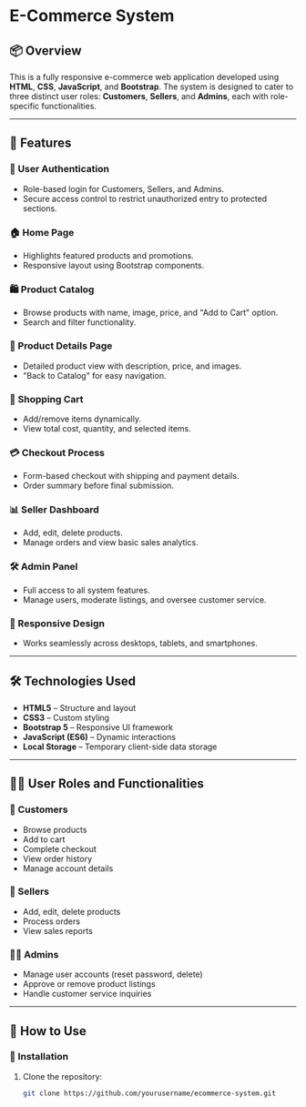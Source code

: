 # E-Commerce System

## 📦 Overview
This is a fully responsive e-commerce web application developed using **HTML**, **CSS**, **JavaScript**, and **Bootstrap**. The system is designed to cater to three distinct user roles: **Customers**, **Sellers**, and **Admins**, each with role-specific functionalities.

---

## 🚀 Features

### 🔐 User Authentication
- Role-based login for Customers, Sellers, and Admins.
- Secure access control to restrict unauthorized entry to protected sections.

### 🏠 Home Page
- Highlights featured products and promotions.
- Responsive layout using Bootstrap components.

### 🛍️ Product Catalog
- Browse products with name, image, price, and "Add to Cart" option.
- Search and filter functionality.

### 📄 Product Details Page
- Detailed product view with description, price, and images.
- "Back to Catalog" for easy navigation.

### 🛒 Shopping Cart
- Add/remove items dynamically.
- View total cost, quantity, and selected items.

### 💳 Checkout Process
- Form-based checkout with shipping and payment details.
- Order summary before final submission.

### 📊 Seller Dashboard
- Add, edit, delete products.
- Manage orders and view basic sales analytics.

### 🛠️ Admin Panel
- Full access to all system features.
- Manage users, moderate listings, and oversee customer service.

### 📱 Responsive Design
- Works seamlessly across desktops, tablets, and smartphones.

---

## 🛠️ Technologies Used

- **HTML5** – Structure and layout
- **CSS3** – Custom styling
- **Bootstrap 5** – Responsive UI framework
- **JavaScript (ES6)** – Dynamic interactions
- **Local Storage** – Temporary client-side data storage

---

## 🧑‍💼 User Roles and Functionalities

### 👤 Customers
- Browse products
- Add to cart
- Complete checkout
- View order history
- Manage account details

### 🏪 Sellers
- Add, edit, delete products
- Process orders
- View sales reports

### 👨‍💼 Admins
- Manage user accounts (reset password, delete)
- Approve or remove product listings
- Handle customer service inquiries

---

## 🧾 How to Use

### 📂 Installation

1. Clone the repository:
   ```bash
   git clone https://github.com/yourusername/ecommerce-system.git
